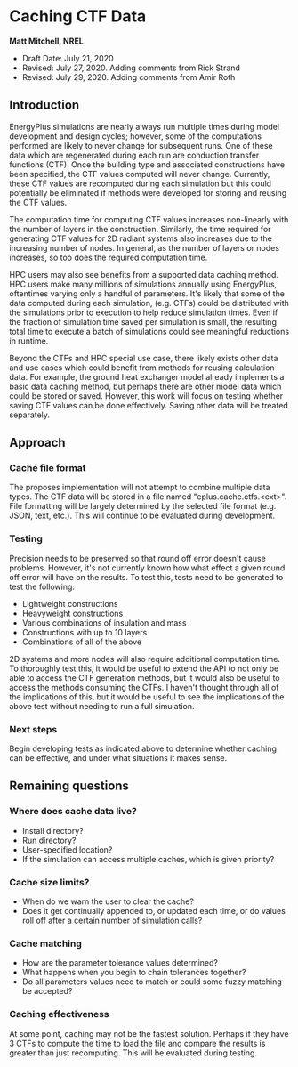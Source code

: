 # Caching CTF Data

**Matt Mitchell, NREL**

- Draft Date: July 21, 2020
- Revised: July 27, 2020. Adding comments from Rick Strand
- Revised: July 29, 2020. Adding comments from Amir Roth

## Introduction

EnergyPlus simulations are nearly always run multiple times during model development and design cycles; however, some of the computations performed are likely to never change for subsequent runs. One of these data which are regenerated during each run are conduction transfer functions (CTF). Once the building type and associated constructions have been specified, the CTF values computed will never change. Currently, these CTF values are recomputed during each simulation but this could potentially be eliminated if methods were developed for storing and reusing the CTF values.

The computation time for computing CTF values increases non-linearly with the number of layers in the construction. Similarly, the time required for generating CTF values for 2D radiant systems also increases due to the increasing number of nodes. In general, as the number of layers or nodes increases, so too does the required computation time.

HPC users may also see benefits from a supported data caching method. HPC users make many millions of simulations annually using EnergyPlus, oftentimes varying only a handful of parameters. It's likely that some of the data computed during each simulation, (e.g. CTFs) could be distributed with the simulations prior to execution to help reduce simulation times. Even if the fraction of simulation time saved per simulation is small, the resulting total time to execute a batch of simulations could see meaningful reductions in runtime.
 
Beyond the CTFs and HPC special use case, there likely exists other data and use cases which could benefit from methods for reusing calculation data. For example, the ground heat exchanger model already implements a basic data caching method, but perhaps there are other model data which could be stored or saved. However, this work will focus on testing whether saving CTF values can be done effectively. Saving other data will be treated separately.

## Approach

### Cache file format

The proposes implementation will not attempt to combine multiple data types. The CTF data will be stored in a file named "eplus.cache.ctfs.\<ext>". File formatting will be largely determined by the selected file format (e.g. JSON, text, etc.). This will continue to be evaluated during development.
### Testing

Precision needs to be preserved so that round off error doesn't cause problems. However, it's not currently known how what effect a given round off error will have on the results. To test this, tests need to be generated to test the following:

- Lightweight constructions
- Heavyweight constructions
- Various combinations of insulation and mass
- Constructions with up to 10 layers
- Combinations of all of the above

2D systems and more nodes will also require additional computation time. To thoroughly test this, it would be useful to extend the API to not only be able to access the CTF generation methods, but it would also be useful to access the methods consuming the CTFs. I haven't thought through all of the implications of this, but it would be useful to see the implications of the above test without needing to run a full simulation.

### Next steps

Begin developing tests as indicated above to determine whether caching can be effective, and under what situations it makes sense.

## Remaining questions

### Where does cache data live?

- Install directory?
- Run directory?
- User-specified location?
- If the simulation can access multiple caches, which is given priority?

### Cache size limits?

- When do we warn the user to clear the cache?
- Does it get continually appended to, or updated each time, or do values roll off after a certain number of simulation calls?

### Cache matching

- How are the parameter tolerance values determined? 
- What happens when you begin to chain tolerances together?
- Do all parameters values need to match or could some fuzzy matching be accepted?

### Caching effectiveness

At some point, caching may not be the fastest solution. Perhaps if they have 3 CTFs to compute the time to load the file and compare the results is greater than just recomputing. This will be evaluated during testing.

